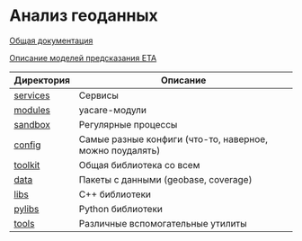 Анализ геоданных
===

[Общая документация](docs/README.md)

[Описание моделей предсказания ETA](/arc/trunk/arcadia/maps/libs/time_estimator)

| Директория | Описание |
--- | ---
[services](services) | Сервисы
[modules](modules) | yacare-модули
[sandbox](sandbox) | Регулярные процессы
[config](config) | Самые разные конфиги (что-то, наверное, можно поудалять)
[toolkit](toolkit) | Общая библиотека со всем
[data](data) | Пакеты с данными (geobase, coverage)
[libs](libs) | C++ библиотеки
[pylibs](pylibs) | Python библиотеки
[tools](tools) | Различные вспомогательные утилиты

